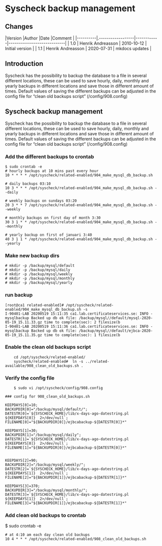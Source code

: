 
#  ﻿Syscheck backup management

## Changes

|Version   |Author             |Date        |Comment                      |
|----------|.------------------|------------|-----------------------------|
| 1.0      | Henrik Andreasson | 2010-10-12 | Initial version             |
| 1.1      | Henrik Andreasson | 2020-07-31 | mkdocs updates              |


## Introduction

Syscheck has the possibility to backup the database to a file in several different locations, these can be used to save hourly, daily, monthly and yearly backups in different locations and save those in different amount of times.
Default values of saving the different backups can be adjusted in the config file for “clean old backups script” (<syscheck>/config/908.config)



## Syscheck backup management


Syscheck has the possibility to backup the database to a file in several different locations, these can be used to save hourly, daily, monthly and yearly backups in different locations and save those in different amount of times.
Default values of saving the different backups can be adjusted in the config file for “clean old backups script” (<syscheck>/config/908.config)


### Add the different backups to crontab


```
$ sudo crontab -e
# hourly backups at 10 mins past every hour
10 * * * * /opt/syscheck/related-enabled/904_make_mysql_db_backup.sh

# daily backups 03:10
10 3 * * * /opt/syscheck/related-enabled/904_make_mysql_db_backup.sh --daily

# weekly backups on sundays 03:20
20 3 * * 7 /opt/syscheck/related-enabled/904_make_mysql_db_backup.sh --weekly

# monthly backups on first day of month 3:30
30 3 1 * * /opt/syscheck/related-enabled/904_make_mysql_db_backup.sh --monthly

# yearly backup on first of januari 3:40
40 3 1 1 * /opt/syscheck/related-enabled/904_make_mysql_db_backup.sh --yearly
```

### Make new backup dirs

    # mkdir -p /backup/mysql/default
    # mkdir -p /backup/mysql/daily
    # mkdir -p /backup/mysql/weekly
    # mkdir -p /backup/mysql/monthly
    # mkdir -p /backup/mysql/yearly


### run backup

    [root@ca1 related-enabled]# /opt/syscheck/related-enabled/904_make_mysql_db_backup.sh -s
    I-90401-LAB 20200519 15:11:35 ca1.lab.certificateservices.se: INFO - mysqlbackup Backed up db ok file: /backup/mysql//default/mysql-2020-05-19_15.11.33.gz time to complete(sec): 2 filesize(b
    I-90401-LAB 20200519 15:11:36 ca1.lab.certificateservices.se: INFO - mysqlbackup Backed up db ok file: /backup/mysql//default/ejbca-2020-05-19_15.11.35.gz time to complete(sec): 1 filesize(b

### Enable the clean old backups script

        cd /opt/syscheck/related-enabled/
        syscheck/related-enabled#  ln -s ../related-available/908_clean_old_backups.sh .

### Verify the config file

        $ sudo vi /opt/syscheck/config/908.config

```
### config for 908_clean_old_backups.sh

KEEPDAYS[0]=10;
BACKUPDIR[0]="/backup/mysql/default/";
DATESTR[0]=`${SYSCHECK_HOME}/lib/x-days-ago-datestring.pl ${KEEPDAYS[0]}  2>/dev/null`;
FILENAME[0]="${BACKUPDIR[0]}/ejbcabackup-${DATESTR[0]}*"

KEEPDAYS[1]=30;
BACKUPDIR[1]="/backup/mysql/daily";
DATESTR[1]=`${SYSCHECK_HOME}/lib/x-days-ago-datestring.pl ${KEEPDAYS[0]}  2>/dev/null`;
FILENAME[1]="${BACKUPDIR[0]}/ejbcabackup-${DATESTR[0]}*"


KEEPDAYS[2]=90;
BACKUPDIR[2]="/backup/mysql/weekly/";
DATESTR[2]=`${SYSCHECK_HOME}/lib/x-days-ago-datestring.pl ${KEEPDAYS[1]}  2>/dev/null`;
FILENAME[2]="${BACKUPDIR[1]}/ejbcabackup-${DATESTR[1]}*"

KEEPDAYS[3]=370;
BACKUPDIR[3]="/backup/mysql/monthly/";
DATESTR[3]=`${SYSCHECK_HOME}/lib/x-days-ago-datestring.pl ${KEEPDAYS[1]}  2>/dev/null`;
FILENAME[3]="${BACKUPDIR[1]}/ejbcabackup-${DATESTR[1]}*"
```

### Add clean old backups to crontab

$ sudo crontab -e
```
# at 4:10 am each day clean old backups
10 4 * * * /opt/syscheck/related-enabled/908_clean_old_backups.sh
```
